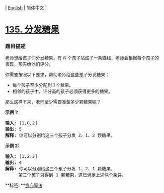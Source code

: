 | [English](README_EN.md) | 简体中文 |

# [135. 分发糖果](https://leetcode-cn.com/problems/candy)
 ### 题目描述
<p>老师想给孩子们分发糖果，有 <em>N</em>&nbsp;个孩子站成了一条直线，老师会根据每个孩子的表现，预先给他们评分。</p>

<p>你需要按照以下要求，帮助老师给这些孩子分发糖果：</p>

<ul>
	<li>每个孩子至少分配到 1 个糖果。</li>
	<li>相邻的孩子中，评分高的孩子必须获得更多的糖果。</li>
</ul>

<p>那么这样下来，老师至少需要准备多少颗糖果呢？</p>

<p><strong>示例&nbsp;1:</strong></p>

<pre><strong>输入:</strong> [1,0,2]
<strong>输出:</strong> 5
<strong>解释:</strong> 你可以分别给这三个孩子分发 2、1、2 颗糖果。
</pre>

<p><strong>示例&nbsp;2:</strong></p>

<pre><strong>输入:</strong> [1,2,2]
<strong>输出:</strong> 4
<strong>解释:</strong> 你可以分别给这三个孩子分发 1、2、1 颗糖果。
     第三个孩子只得到 1 颗糖果，这已满足上述两个条件。</pre>

**标签:	**[贪心算法](https://leetcode-cn.com/tag/greedy) 